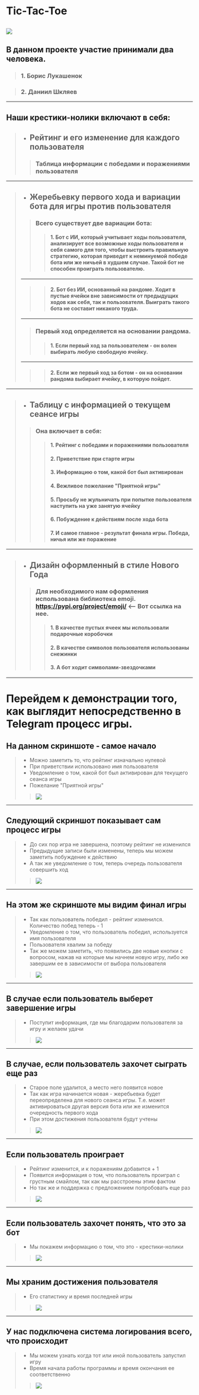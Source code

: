 # Tic-Tac-Toe
![](images/4827.gif)
---
## В данном проекте участие принимали два человека. 
>### 1. Борис Лукашенок

>### 2. Даниил Шкляев
---
## Наши крестики-нолики включают в себя:
>- ## Рейтинг и его изменение для каждого пользователя
>> ### Таблица информации с победами и поражениями пользователя
---
>- ## Жеребьевку первого хода и вариации бота для игры против пользователя
>> ### Всего существует две вариации бота:
>>> #### 1. Бот с ИИ, который учитывает ходы пользователя, анализирует все возможные ходы пользователя и себя самого для того, чтобы выстроить правильную стратегию, которая приведет к неминуемой победе бота или же ничьей в худшем случае. Такой бот не способен проиграть пользователю.
>---
>>> #### 2. Бот без ИИ, основанный на рандоме. Ходит в пустые ячейки вне зависимости от предыдущих ходов как себя, так и пользователя. Выиграть такого бота не составит никакого труда.
>---
>> ### Первый ход определяется на основании рандома.
>>> #### 1. Если первый ход за пользователем - он волен выбирать любую свободную ячейку.
>---
>>> #### 2. Если же первый ход за ботом - он на основании рандома выбирает ячейку, в которую пойдет.
---
>- ## Таблицу с информацией о текущем сеансе игры
>> ### Она включает в себя:
>>> #### 1. Рейтинг с победами и поражениями пользователя
>>> #### 2. Приветствие при старте игры
>>> #### 3. Информацию о том, какой бот был активирован
>>> #### 4. Вежливое пожелание "Приятной игры"
>>> #### 5. Просьбу не жульничать при попытке пользователя наступить на уже занятую ячейку
>>> #### 6. Побуждение к действиям после хода бота
>>> #### 7. И самое главное - результат финала игры. Победа, ничья или же поражение
---
>- ## Дизайн оформленный в стиле Нового Года
>> ### Для необходимого нам оформления использована библиотека emoji. https://pypi.org/project/emoji/ <-- Вот ссылка на нее.
>>> #### 1. В качестве пустых ячеек мы использовали подарочные коробочки
>>> #### 2. В качестве символов пользователя использованы снежинки
>>> #### 3. А бот ходит символами-звездочками
---

# Перейдем к демонстрации того, как выглядит непосредственно в Telegram процесс игры.

## На данном скриншоте - самое начало
>- Можно заметить то, что рейтинг изначально нулевой
>- При приветствии использовано имя пользователя
>- Уведомление о том, какой бот был активирован для текущего сеанса игры
>- Пожелание "Приятной игры"
>>![](images/1.png)
---

## Следующий скриншот показывает сам процесс игры
>- До сих пор игра не завершена, поэтому рейтинг не изменился
>- Предыдущие записи были изменены, теперь мы можем заметить побуждение к действию
>- А так же уведомление о том, теперь очередь пользователя совершить ход
>>![](images/2.png)
---

## На этом же скриншоте мы видим финал игры
>- Так как пользователь победил - рейтинг изменился. Количество побед теперь - 1
>- Уведомление о том, что пользователь победил, используется имя пользователя
>- Пользователя хвалим за победу
>- Так же можем заметить, что появились две новые кнопки с вопросом, нажав на которые мы начнем новую игру, либо же завершим ее в зависимости от выбора пользователя 
>>![](images/3.png)
---

## В случае если пользователь выберет завершение игры
>- Поступит информация, где мы благодарим пользователя за игру и желаем удачи
>>![](images/4.png)
---

## В случае, если пользователь захочет сыграть еще раз
>- Старое поле удалится, а место него появится новое
>- Так как игра начинается новая - жеребьевка будет переопределена для нового сеанса игры. Т.е. может активироваться другая версия бота или же изменится очередность первого хода
>- При этом достижения пользователя будут учтены
>>![](images/5.png)
---

## Если пользователь проиграет
>- Рейтинг изменится, и к поражениям добавится + 1
>- Появится информация о том, что пользователь проиграл с грустным смайлом, так как мы расстроены этим фактом
>- Но так же и поддержка с предложением попробовать еще раз
>>![](images/6.png)
---

## Если пользователь захочет понять, что это за бот
>- Мы покажем информацию о том, что это - крестики-нолики
>>![](images/9.png)
---

## Мы храним достижения пользователя
>- Его статистику и время последней игры
>>![](images/10.png)
---

## У нас подключена система логирования всего, что происходит
>- Мы можем узнать когда тот или иной пользователь запустил игру
>- Время начала работы программы и время окончания ее соответственно
>>![](images/11.png)


